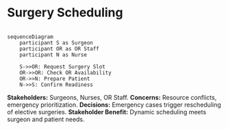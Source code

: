 #  Surgery Scheduling

```mermaid

sequenceDiagram
    participant S as Surgeon
    participant OR as OR Staff
    participant N as Nurse
    
    S->>OR: Request Surgery Slot
    OR->>OR: Check OR Availability
    OR->>N: Prepare Patient
    N->>S: Confirm Readiness
```

**Stakeholders:** Surgeons, Nurses, OR Staff.
**Concerns:** Resource conflicts, emergency prioritization.
**Decisions:** Emergency cases trigger rescheduling of elective surgeries.
**Stakeholder Benefit:** Dynamic scheduling meets surgeon and patient needs.
